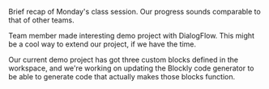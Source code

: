 Brief recap of Monday's class session. Our progress sounds comparable to that of other teams.

Team member made interesting demo project with DialogFlow. This might be a cool way to extend our project, if we have the time.

Our current demo project has got three custom blocks defined in the workspace, and we're working on updating the Blockly code generator to be able to generate code that actually makes those blocks function.
